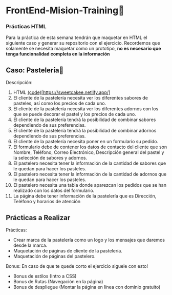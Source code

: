 # FrontEnd-Mision-Training🚀

### Prácticas HTML

Para la práctica de esta semana tendrán que maquetar en HTML el siguiente caso y generar su repositorio con el ejercicio.
Recordemos que solamente se necesita maquetar como un prototipo, **no es necesario que tenga funcionalidad completa en la información**

## **Caso: Pastelería**🎂

Descripción:

1. HTML [(code)](https://github.com/JoseDelVallee/FrontEnd-Mision/blob/main/Pr%C3%A1ctica2/Index.html)[https://sweetcakee.netlify.app/]
2. El cliente de la pastelería necesita ver los diferentes sabores de pasteles, así como los precios de cada uno.
3. El cliente de la pastelería necesita ver los diferentes adornos con los que se puede decorar el pastel y los precios de cada uno.
4. El cliente de la pastelería tendrá la posibilidad de combinar sabores dependiendo de sus preferencias.
5. El cliente de la pastelería tendrá la posibilidad de combinar adornos dependiendo de sus preferencias.
6. El cliente de la pastelería necesita poner en un formulario su pedido.
7. El formulario debe de contener los datos de contacto del cliente que son Nombre, Teléfono, Correo Electrónico, Descripción general del pastel y la selección de sabores y adornos.
8. El pastelero necesita tener la información de la cantidad de sabores que le quedan para hacer los pasteles.
9. El pastelero necesita tener la información de la cantidad de adornos que le quedan para hacer los pasteles.
10. El pastelero necesita una tabla donde aparezcan los pedidos que se han realizado con los datos del formulario.
11. La página debe tener información de la pastelería que es Dirección, Teléfono y horarios de atención

## Prácticas a Realizar

Prácticas:

* Crear marca de la pastelería como un logo y los mensajes que daremos desde la marca.
* Maquetación de páginas de cliente de la pastelería.
* Maquetación de páginas del pastelero.

Bonus: En caso de que te quede corto el ejercicio siguele con esto!

* Bonus de estilos (Intro a CSS)
* Bonus de Rutas (Navegación en la página)
* Bonus de despliegue (Montar la página en línea con dominio gratuito)

